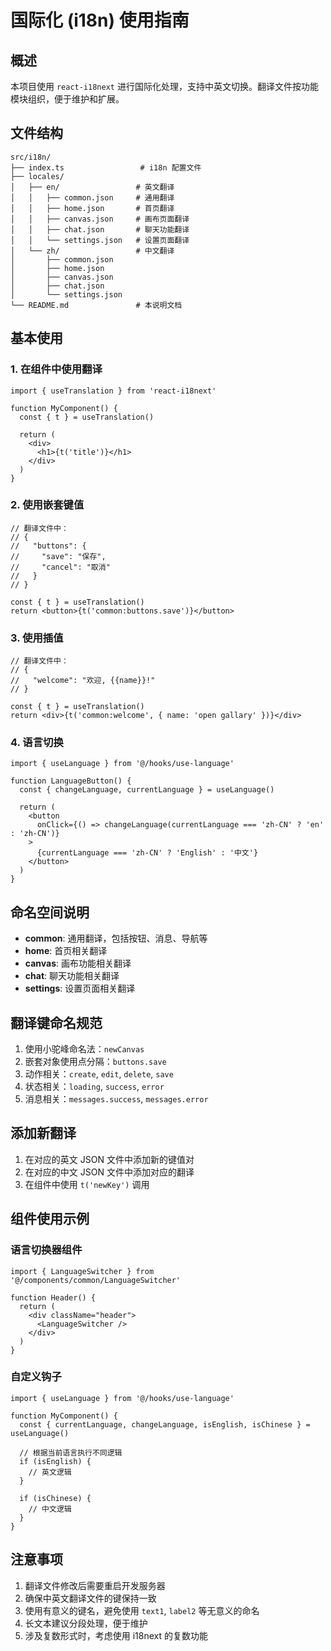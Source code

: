 # 国际化 (i18n) 使用指南

## 概述

本项目使用 `react-i18next` 进行国际化处理，支持中英文切换。翻译文件按功能模块组织，便于维护和扩展。

## 文件结构

```
src/i18n/
├── index.ts                 # i18n 配置文件
├── locales/
│   ├── en/                 # 英文翻译
│   │   ├── common.json     # 通用翻译
│   │   ├── home.json       # 首页翻译
│   │   ├── canvas.json     # 画布页面翻译
│   │   ├── chat.json       # 聊天功能翻译
│   │   └── settings.json   # 设置页面翻译
│   └── zh/                 # 中文翻译
│       ├── common.json
│       ├── home.json
│       ├── canvas.json
│       ├── chat.json
│       └── settings.json
└── README.md               # 本说明文档
```

## 基本使用

### 1. 在组件中使用翻译

```tsx
import { useTranslation } from 'react-i18next'

function MyComponent() {
  const { t } = useTranslation()

  return (
    <div>
      <h1>{t('title')}</h1>
    </div>
  )
}
```

### 2. 使用嵌套键值

```tsx
// 翻译文件中：
// {
//   "buttons": {
//     "save": "保存",
//     "cancel": "取消"
//   }
// }

const { t } = useTranslation()
return <button>{t('common:buttons.save')}</button>
```

### 3. 使用插值

```tsx
// 翻译文件中：
// {
//   "welcome": "欢迎, {{name}}!"
// }

const { t } = useTranslation()
return <div>{t('common:welcome', { name: 'open gallary' })}</div>
```

### 4. 语言切换

```tsx
import { useLanguage } from '@/hooks/use-language'

function LanguageButton() {
  const { changeLanguage, currentLanguage } = useLanguage()

  return (
    <button
      onClick={() => changeLanguage(currentLanguage === 'zh-CN' ? 'en' : 'zh-CN')}
    >
      {currentLanguage === 'zh-CN' ? 'English' : '中文'}
    </button>
  )
}
```

## 命名空间说明

- **common**: 通用翻译，包括按钮、消息、导航等
- **home**: 首页相关翻译
- **canvas**: 画布功能相关翻译
- **chat**: 聊天功能相关翻译
- **settings**: 设置页面相关翻译

## 翻译键命名规范

1. 使用小驼峰命名法：`newCanvas`
2. 嵌套对象使用点分隔：`buttons.save`
3. 动作相关：`create`, `edit`, `delete`, `save`
4. 状态相关：`loading`, `success`, `error`
5. 消息相关：`messages.success`, `messages.error`

## 添加新翻译

1. 在对应的英文 JSON 文件中添加新的键值对
2. 在对应的中文 JSON 文件中添加对应的翻译
3. 在组件中使用 `t('newKey')` 调用

## 组件使用示例

### 语言切换器组件

```tsx
import { LanguageSwitcher } from '@/components/common/LanguageSwitcher'

function Header() {
  return (
    <div className="header">
      <LanguageSwitcher />
    </div>
  )
}
```

### 自定义钩子

```tsx
import { useLanguage } from '@/hooks/use-language'

function MyComponent() {
  const { currentLanguage, changeLanguage, isEnglish, isChinese } = useLanguage()

  // 根据当前语言执行不同逻辑
  if (isEnglish) {
    // 英文逻辑
  }

  if (isChinese) {
    // 中文逻辑
  }
}
```

## 注意事项

1. 翻译文件修改后需要重启开发服务器
2. 确保中英文翻译文件的键保持一致
3. 使用有意义的键名，避免使用 `text1`, `label2` 等无意义的命名
4. 长文本建议分段处理，便于维护
5. 涉及复数形式时，考虑使用 i18next 的复数功能
